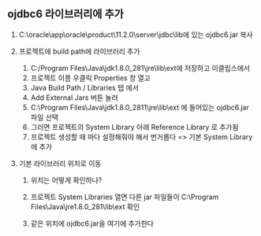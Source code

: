 ## ojdbc6 라이브러리에 추가

1. C:\oracle\app\oracle\product\11.2.0\server\jdbc\lib에 있는 ojdbc6.jar 복사

2. 프로젝트에 build path에 라이브러리 추가

   1. C:/Program Files\Java\jdk1.8.0_281\jre\lib\ext에 저장하고 이클립스에서
   2. 프로젝트 이름 우클릭 Properties 창 열고
   3. Java Build Path / Libraries 탭 에서
   4. Add External Jars 버튼 눌러
   5. C:\Program Files\Java\jdk1.8.0_2811\jre\lib\ext 에 들어있는 ojdbc6.jar 파일 선택
   6. 그러면 프로젝트의 System Library 아래 Reference Library 로 추가됨
   7. 프로젝트 생성할 때 마다 설정해줘야 해서 번거롭다 => 기본 System Library에 추가

3. 기본 라이브러리 위치로 이동

   1. 위치는 어떻게 확인하나?

   2. 프로젝트 System Libraries 열면 다른 jar 파일들이 C:\Program Files\Java\jre1.8.0_281\lib\ext 확인

   3. 같은 위치에 ojdbc6.jar을 여기에 추가한다

      